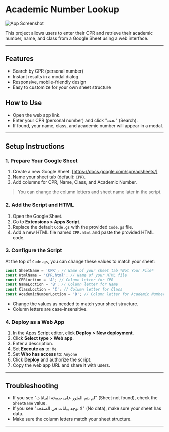 # Academic Number Lookup

![App Screenshot](PLACE_YOUR_IMAGE_HERE)

This project allows users to enter their CPR and retrieve their academic number, name, and class from a Google Sheet using a web interface.

---

## Features
- Search by CPR (personal number)
- Instant results in a modal dialog
- Responsive, mobile-friendly design
- Easy to customize for your own sheet structure

## How to Use
- Open the web app link.
- Enter your CPR (personal number) and click "بحث" (Search).
- If found, your name, class, and academic number will appear in a modal.

---

## Setup Instructions

### 1. Prepare Your Google Sheet
1. Create a new Google Sheet. [https://docs.google.com/spreadsheets/]
2. Name your sheet tab (default: `CPR`).
3. Add columns for CPR, Name, Class, and Academic Number.
> You can change the column letters and sheet name later in the script.

### 2. Add the Script and HTML
1. Open the Google Sheet.
2. Go to **Extensions > Apps Script**.
3. Replace the default `Code.gs` with the provided `Code.gs` file.
4. Add a new HTML file named `CPR.html` and paste the provided HTML code.

### 3. Configure the Script
At the top of `Code.gs`, you can change these values to match your sheet:

```js
const SheetName = 'CPR'; // Name of your sheet tab *Not Your File*
const HtmlName = 'CPR.html'; // Name of your HTML file
const CPRLoction = 'A'; // Column letter for CPR
const NameLoction = 'B'; // Column letter for Name
const ClassLoction = 'C'; // Column letter for Class
const AcademicNumberLoction = 'D'; // Column letter for Academic Number
```
- Change the values as needed to match your sheet structure.
- Column letters are case-insensitive.

### 4. Deploy as a Web App
1. In the Apps Script editor, click **Deploy > New deployment**.
2. Click **Select type > Web app**.
3. Enter a description.
4. Set **Execute as** to: `Me`
5. Set **Who has access** to: `Anyone`
6. Click **Deploy** and authorize the script.
7. Copy the web app URL and share it with users.

---

## Troubleshooting
- If you see "لم يتم العثور على صفحة البيانات" (Sheet not found), check the `SheetName` value.
- If you see "لا توجد بيانات في الصفحة" (No data), make sure your sheet has data.
- Make sure the column letters match your sheet structure.

---
